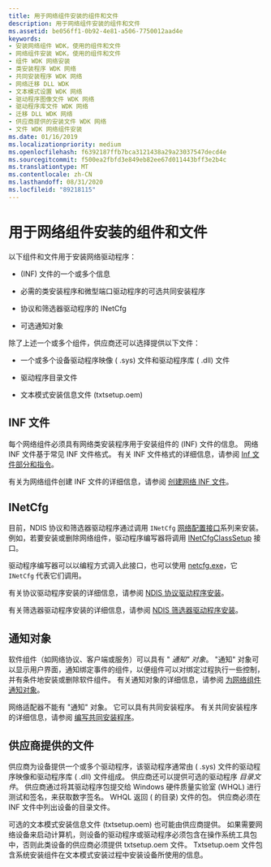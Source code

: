 ```yaml
---
title: 用于网络组件安装的组件和文件
description: 用于网络组件安装的组件和文件
ms.assetid: be056ff1-0b92-4e81-a506-7750012aad4e
keywords:
- 安装网络组件 WDK，使用的组件和文件
- 网络组件安装 WDK，使用的组件和文件
- 组件 WDK 网络安装
- 类安装程序 WDK 网络
- 共同安装程序 WDK 网络
- 网络迁移 DLL WDK
- 文本模式设置 WDK 网络
- 驱动程序图像文件 WDK 网络
- 驱动程序库文件 WDK 网络
- 迁移 DLL WDK 网络
- 供应商提供的安装文件 WDK 网络
- 文件 WDK 网络组件安装
ms.date: 01/16/2019
ms.localizationpriority: medium
ms.openlocfilehash: f6392187ffb7bca3121438a29a23037547decd4e
ms.sourcegitcommit: f500ea2fbfd3e849eb82ee67d011443bff3e2b4c
ms.translationtype: MT
ms.contentlocale: zh-CN
ms.lasthandoff: 08/31/2020
ms.locfileid: "89218115"
---
```

# <a name="components-and-files-used-for-network-component-installation"></a>用于网络组件安装的组件和文件

以下组件和文件用于安装网络驱动程序：

-    (INF) 文件的一个或多个信息

-   必需的类安装程序和微型端口驱动程序的可选共同安装程序

-   协议和筛选器驱动程序的 INetCfg

-   可选通知对象

除了上述一个或多个组件，供应商还可以选择提供以下文件：

-   一个或多个设备驱动程序映像 ( .sys) 文件和驱动程序库 ( .dll) 文件

-   驱动程序目录文件

-   文本模式安装信息文件 (txtsetup.oem) 

## <a name="inf-files"></a>INF 文件

每个网络组件必须具有网络类安装程序用于安装组件的 (INF) 文件的信息。 网络 INF 文件基于常见 INF 文件格式。 有关 INF 文件格式的详细信息，请参阅 [Inf 文件部分和指令](../install/index.md)。

有关为网络组件创建 INF 文件的详细信息，请参阅 [创建网络 INF 文件](creating-network-inf-files.md)。

## <a name="inetcfg"></a>INetCfg

目前，NDIS 协议和筛选器驱动程序通过调用 `INetCfg` [网络配置接口](/previous-versions/windows/hardware/network/ff559080(v=vs.85))系列来安装。 例如，若要安装或删除网络组件，驱动程序编写器将调用 [INetCfgClassSetup](/previous-versions/windows/hardware/network/ff547709(v=vs.85)) 接口。 

驱动程序编写器可以以编程方式调入此接口，也可以使用 [netcfg.exe](/windows-server/administration/windows-commands/netcfg)，它 `INetCfg` 代表它们调用。

有关协议驱动程序安装的详细信息，请参阅 [NDIS 协议驱动程序安装](ndis-protocol-driver-installation.md)。

有关筛选器驱动程序安装的详细信息，请参阅 [NDIS 筛选器驱动程序安装](ndis-filter-driver-installation.md)。

## <a name="notify-object"></a>通知对象

软件组件（如网络协议、客户端或服务）可以具有 " *通知" 对象*。 "通知" 对象可以显示用户界面，通知绑定事件的组件，以便组件可以对绑定过程执行一些控制，并有条件地安装或删除软件组件。 有关通知对象的详细信息，请参阅 [为网络组件通知对象](notify-objects-for-network-components.md)。

网络适配器不能有 "通知" 对象。 它可以具有共同安装程序。 有关共同安装程序的详细信息，请参阅 [编写共同安装程序](../install/writing-a-co-installer.md)。

## <a name="vendor-supplied-files"></a>供应商提供的文件

供应商为设备提供一个或多个驱动程序，该驱动程序通常由 ( .sys) 文件的驱动程序映像和驱动程序库 ( .dll) 文件组成。 供应商还可以提供可选的驱动程序 *目录文件*。 供应商通过将其驱动程序包提交给 Windows 硬件质量实验室 (WHQL) 进行测试和签名，来获取数字签名。 WHQL 返回 ( 的目录) 文件的包。 供应商必须在 INF 文件中列出设备的目录文件。

可选的文本模式安装信息文件 (txtsetup.oem) 也可能由供应商提供。 如果需要网络设备来启动计算机，则设备的驱动程序或驱动程序必须包含在操作系统工具包中，否则此类设备的供应商必须提供 txtsetup.oem 文件。 Txtsetup.oem 文件包含系统安装组件在文本模式安装过程中安装设备所使用的信息。

 

